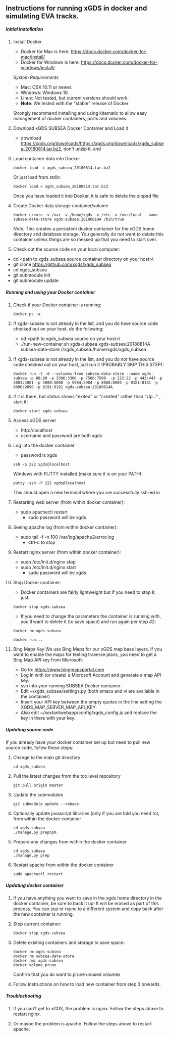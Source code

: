 ## Instructions for running xGDS in docker and simulating EVA tracks.

##### Initial Installation
1. Install Docker
   * Docker for Mac is here: https://docs.docker.com/docker-for-mac/install/
   * Docker for Windows is here: https://docs.docker.com/docker-for-windows/install/

    *System Requirements*

      * Mac: OSX 10.11 or newer.
      * Windows: Windows 10.
      * Linux: Not tested, but current versions should work.
      * **Note**: We tested with the "stable" release of Docker

   Strongly recommend installing and using kitematic to allow easy management of docker containers, ports and volumes.

1. Download xGDS SUBSEA Docker Container and Load it
   * download https://xgds.org/downloads/https://xgds.org/downloads/xgds_subsea_20180814.tar.bz2, don't unzip it, and

1. Load container data into Docker

	```
	docker load -i xgds_subsea_20180814.tar.bz2
	```
	Or just load from stdin:

	```
	docker load < xgds_subsea_20180814.tar.bz2
	```

	Once you have loaded it into Docker, it is safe to delete the zipped file

1. Create Docker data storage container/volume

   ```
   docker create -v /var -v /home/xgds -v /etc -v /usr/local --name subsea-data-store xgds-subsea:20180814A /bin/true
   ```

   *Note:* This creates a persistent docker container for the xGDS home directory and database storage.  You generally do *not* want to delete this container unless things are so messed up that you need to start over.

1. Check out the source code on your local computer:
  * cd \<path to xgds_subsea source container directory on your host>\
  * git clone https://github.com/xgds/xgds_subsea
  * cd xgds_subsea
  * git submodule init
  * git submodule update

##### Running and using your Docker container
1. Check if your Docker container is running:

   ```
   docker ps -a
   ```

1. If xgds-subsea is not already in the list, and you *do* have source code checked out on your host, do the following:
   * cd \<path to xgds_subsea source on your host>\
   * ./run-new-container.sh xgds-subsea xgds-subsea:20180814A subsea-data-store /<path to xgds_subsea source on your host>/xgds_subsea:/home/xgds/xgds_subsea

1. If xgds-subsea is not already in the list, and you do *not* have source code checked out on your host, just run it (PROBABLY SKIP THIS STEP):

   ```
   docker run -t -d --volumes-from subsea-data-store --name xgds-subsea -p 80:80 -p 3306:3306 -p 7500:7500  -p 222:22 -p 443:443 -p 3001:3001 -p 5000:5000 -p 5984:5984 -p 8080:8080 -p 8181:8181 -p 9090:9090 -p 9191:9191 xgds-subsea:20180814A
   ```

1. If it is there, but *status* shows "exited" or "created" rather than "Up..." , start it:

   ```
   docker start xgds-subsea
   ```

1. Access xGDS server
   * http://localhost
   * username and password are both xgds

1. Log into the docker container
   * password is xgds

   ```
   ssh -p 222 xgds@localhost
   ```
   Windows with PUTTY installed (make sure it is on your PATH):

   ```
   putty -ssh -P 222 xgds@localhost
   ```

   This should open a new terminal where you are successfully ssh-ed in

1. Restarting web server (from within docker container):
   * sudo apachectl restart
     * sudo password will be xgds

1. Seeing apache log (from within docker container):
   * sudo tail -f -n 100 /var/log/apache2/error.log
     * ctrl-c to stop

1. Restart nginx server (from within docker container):
   * sudo /etc/init.d/nginx stop
   * sudo /etc/init.d/nginx start
     * sudo password will be xgds

1. Stop Docker container:
   * Docker containers are fairly lightweight but if you need to stop it, just:

   ```
   docker stop xgds-subsea
   ```

   * If you need to change the parameters the container is running with, you'll want to delete it (to save space) and run again per step #2:

   ```
   docker rm xgds-subsea
   ```
   ```
   docker run...
   ```

1. Bing Maps Key
    We use Bing Maps for our xGDS map base layers.  If you want to enable the maps for testing traverse plans, you need to get a Bing Map API key from Microsoft:

    * Go to: https://www.bingmapsportal.com
    * Log in with (or create) a Microsoft Account and generate a map API key.
    * ssh into your running SUBSEA Docker container.
    * Edit ~/xgds_subsea/settings.py (both emacs and vi are available in the container)
    * Insert your API key between the empty quotes in the line setting the XGDS\_MAP\_SERVER\_MAP\_API\_KEY.
    * Also edit ~/sextantwebapp/config/xgds_config.js and replace the key in there with your key.


##### Updating source code
If you already have your docker container set up but need to pull new source code, follow these steps:

1. Change to the main git directory
   ```
   cd xgds_subsea
   ```

1. Pull the latest changes from the top level repository
   ```
   git pull origin master
   ```

1. Update the submodules
   ```
   git submodule update --rebase
   ```

1. Optionally update javascript libraries (only if you are told you need to), from within the docker container
   ```
   cd xgds_subsea
   ./manage.py prepnpm
   ```

1. Prepare any changes from within the docker container
   ```
   cd xgds_subsea
   ./manage.py prep
   ```

1. Restart apache from within the docker container
   ```
   sudo apachectl restart
   ```

##### Updating docker container
1. If you have anything you want to save in the xgds home directory in the docker container, be sure to back it up!  It will be erased as part of this process. You can scp or rsync to a different system and copy back after the new container is running.

1. Stop current container:
   ```
   docker stop xgds-subsea
   ```

1. Delete existing containers and storage to save space:
   ```
   docker rm xgds-subsea
   docker rm subsea-data-store
   docker rmi xgds-subsea
   docker volume prune
   ```
   Confirm that you *do* want to prune unused volumes

1. Follow instructions on how to load new container from step 3 onwards.


##### Troubleshooting
1. If you can't get to xGDS, the problem is nginx.  Follow the steps above to restart nginx.

1. Or maybe the problem is apache.  Follow the steps above to restart apache.



